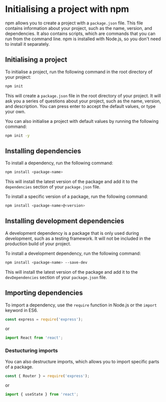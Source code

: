# Initialising a project with npm

npm allows you to create a project with a `package.json` file. This file contains information about your project, such
as the name, version, and dependencies. It also contains scripts, which are commands that you can run from the command
line.
npm is installed with Node.js, so you don't need to install it separately.

## Initialising a project

To initialise a project, run the following command in the root directory of your project:

```bash
npm init
```

This will create a `package.json` file in the root directory of your project. It will ask you a series of questions
about your project, such as the name, version, and description. You can press enter to accept the default values, or
type your own.

You can also initialise a project with default values by running the following command:

```bash
npm init -y
```

## Installing dependencies

To install a dependency, run the following command:

```bash
npm install <package-name>
```

This will install the latest version of the package and add it to the `dependencies` section of your `package.json`
file.

To install a specific version of a package, run the following command:

```bash
npm install <package-name>@<version>
```

## Installing development dependencies

A development dependency is a package that is only used during development, such as a testing framework. It will not be
included in the production build of your project.

To install a development dependency, run the following command:

```bash
npm install <package-name> --save-dev
```

This will install the latest version of the package and add it to the `devDependencies` section of your `package.json`
file.

## Importing dependencies

To import a dependency, use the `require` function in Node.js or the `import` keyword in ES6.

```js
const express = require('express');
```

or

```js
import React from 'react';
```

### Destucturing imports

You can also destructure imports, which allows you to import specific parts of a package.

```js
const { Router } = require('express');
```

or 

```js
import { useState } from 'react';
```

